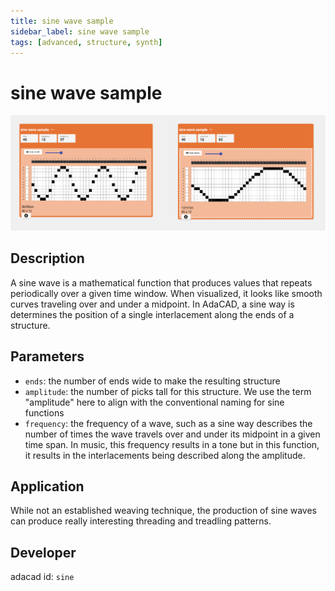 ```yaml
---
title: sine wave sample
sidebar_label: sine wave sample
tags: [advanced, structure, synth]
---
```

# sine wave sample
![file](./img/sine.png)


## Description
A sine wave is a mathematical function that produces values that repeats periodically over a given time window. When visualized, it looks like smooth curves traveling over and under a midpoint. In AdaCAD, a sine way is determines the position of a single interlacement along the ends of a structure.

## Parameters
- `ends`: the number of ends wide to make the resulting structure
- `amplitude`: the number of picks tall for this structure. We use the term "amplitude" here to align with the conventional naming for sine functions
- `frequency`: the frequency of a wave, such as a sine way describes the number of times the wave travels over and under its midpoint in a given time span. In music, this frequency results in a tone but in this function, it results in the interlacements being described along the amplitude.


## Application
While not an established weaving technique, the production of sine waves can produce really interesting threading and treadling patterns. 

## Developer
adacad id: `sine`
